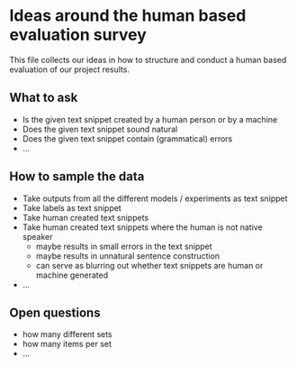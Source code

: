 # Ideas around the human based evaluation survey

This file collects our ideas in how to structure and conduct a human based evaluation of our project results.

## What to ask
* Is the given text snippet created by a human person or by a machine
* Does the given text snippet sound natural
* Does the given text snippet contain (grammatical) errors
* ...

## How to sample the data
* Take outputs from all the different models / experiments as text snippet
* Take labels as text snippet
* Take human created text snippets
* Take human created text snippets where the human is not native speaker
  * maybe results in small errors in the text snippet
  * maybe results in unnatural sentence construction
  * can serve as blurring out whether text snippets are human or machine generated
* ...

## Open questions
* how many different sets
* how many items per set
* ...